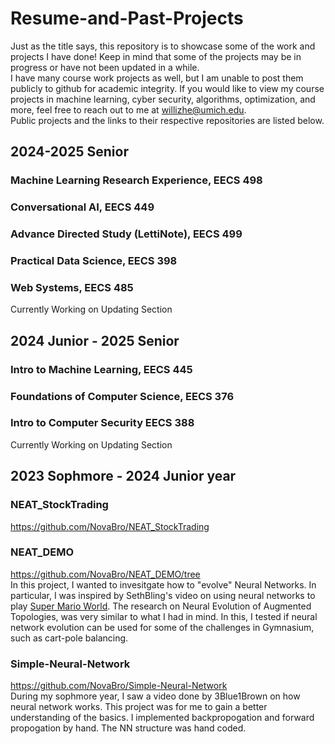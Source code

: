 # Resume-and-Past-Projects
Just as the title says, this repository is to showcase some of the work and projects I have done! Keep in mind that some of the projects may be in progress or have not been updated in a while. <br>
I have many course work projects as well, but I am unable to post them publicly to github for academic integrity. If you would like to view my course projects in machine learning, cyber security, algorithms, optimization, and more, feel free to reach out to me at willizhe@umich.edu. <br>
Public projects and the links to their respective repositories are listed  below.


## 2024-2025 Senior
### Machine Learning Research Experience, EECS 498
### Conversational AI, EECS 449 
### Advance Directed Study (LettiNote), EECS 499
### Practical Data Science, EECS 398
### Web Systems, EECS 485
Currently Working on Updating Section


## 2024 Junior - 2025 Senior
### Intro to Machine Learning, EECS 445
### Foundations of Computer Science, EECS 376
### Intro to Computer Security EECS 388

Currently Working on Updating Section

## 2023 Sophmore - 2024 Junior year
### NEAT_StockTrading 
https://github.com/NovaBro/NEAT_StockTrading <br>

### NEAT_DEMO
https://github.com/NovaBro/NEAT_DEMO/tree <br>
In this project, I wanted to invesitgate how to "evolve" Neural Networks. In particular, I was inspired by SethBling's video on using neural networks to play <a href="https://www.youtube.com/watch?v=qv6UVOQ0F44"> Super Mario World</a>. The research on  Neural Evolution of Augmented Topologies, was very similar to what I had in mind. In this, I tested if neural network evolution can be used for some of the challenges in Gymnasium, such as cart-pole balancing. 

### Simple-Neural-Network
https://github.com/NovaBro/Simple-Neural-Network <br>
During my sophmore year, I saw a video done by 3Blue1Brown on how neural network works. This project was for me to gain a better understanding of the basics. I implemented backpropogation and forward propogation by hand. The NN structure was hand coded.

